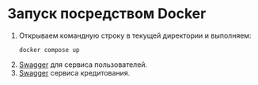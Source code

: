 # Запуск посредством **Docker**

1) Открываем командную строку в текущей директории и выполняем:
    ```
    docker compose up
    ```
2) [Swagger](http://localhost:8080/swagger-ui/index.html#/) для сервиса пользователей.
3) [Swagger](http://localhost:8081/swagger-ui/index.html#/) сервиса кредитования.